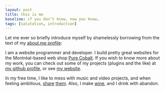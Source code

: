 ```yaml
---
layout: post
title: this is me
baseline: if you don’t know, now you know…
tags: [salutation, introduction]
---
```


Let me ever so briefly introduce myself by shamelessly borrowing from the text of my [about.me profile][]:

  [about.me profile]: http://about.me/andrewpatton "Go ahead and check it out; it’s a good profile"

I am a website programmer and developer. I build pretty great websites for the Montréal-based web shop [Pure Cobalt][]. If you wish to know more about my work, you can check out some of my projects (plugins and the like) at [my github profile][github], or see [my website][].

  [Pure Cobalt]: http//www.purecobalt.com
  [github]: http://github.com/acusti "Mostly WordPress plugins as of today"
  [my website]: http://www.acusti.ca "Includes a list of many of the websites I have built"

In my free time, I like to mess with music and video projects, and when feeling ambitious, [share][myspace] [them][youtube]. Also, I make [wine][], and I drink with abandon.

  [myspace]: http://www.myspace.com/beesallover "Myspace. Perhaps the music shows promise, but it’s mostly pretty rough. Or honest, if you’d like."
  [youtube]: http://www.youtube.com/user/waveweaverjr "Youtube. I’m most proud of “freedom reruns”"
  [wine]: https://twitter.com/wyattjaster/status/152977050486050816 "The strawberry wine was tasty"